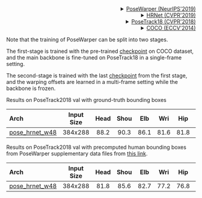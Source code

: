 
<!-- [ALGORITHM] -->

<details>
<summary align="right"><a href="https://arxiv.org/abs/1906.04016">PoseWarper (NeurIPS'2019)</a></summary>

```bibtex
@inproceedings{NIPS2019_gberta,
title = {Learning Temporal Pose Estimation from Sparsely Labeled Videos},
author = {Bertasius, Gedas and Feichtenhofer, Christoph, and Tran, Du and Shi, Jianbo, and Torresani, Lorenzo},
booktitle = {Advances in Neural Information Processing Systems 33},
year = {2019},
}
```

</details>

<!-- [ALGORITHM] -->

<details>
<summary align="right"><a href="http://openaccess.thecvf.com/content_CVPR_2019/html/Sun_Deep_High-Resolution_Representation_Learning_for_Human_Pose_Estimation_CVPR_2019_paper.html">HRNet (CVPR'2019)</a></summary>

```bibtex
@inproceedings{sun2019deep,
  title={Deep high-resolution representation learning for human pose estimation},
  author={Sun, Ke and Xiao, Bin and Liu, Dong and Wang, Jingdong},
  booktitle={Proceedings of the IEEE conference on computer vision and pattern recognition},
  pages={5693--5703},
  year={2019}
}
```

</details>

<!-- [DATASET] -->

<details>
<summary align="right"><a href="http://openaccess.thecvf.com/content_cvpr_2018/html/Andriluka_PoseTrack_A_Benchmark_CVPR_2018_paper.html">PoseTrack18 (CVPR'2018)</a></summary>

```bibtex
@inproceedings{andriluka2018posetrack,
  title={Posetrack: A benchmark for human pose estimation and tracking},
  author={Andriluka, Mykhaylo and Iqbal, Umar and Insafutdinov, Eldar and Pishchulin, Leonid and Milan, Anton and Gall, Juergen and Schiele, Bernt},
  booktitle={Proceedings of the IEEE Conference on Computer Vision and Pattern Recognition},
  pages={5167--5176},
  year={2018}
}
```

</details>

<!-- [DATASET] -->

<details>
<summary align="right"><a href="https://link.springer.com/chapter/10.1007/978-3-319-10602-1_48">COCO (ECCV'2014)</a></summary>

```bibtex
@inproceedings{lin2014microsoft,
  title={Microsoft coco: Common objects in context},
  author={Lin, Tsung-Yi and Maire, Michael and Belongie, Serge and Hays, James and Perona, Pietro and Ramanan, Deva and Doll{\'a}r, Piotr and Zitnick, C Lawrence},
  booktitle={European conference on computer vision},
  pages={740--755},
  year={2014},
  organization={Springer}
}
```

</details>

Note that the training of PoseWarper can be split into two stages.

The first-stage is trained with the pre-trained [checkpoint](https://download.openmmlab.com/mmpose/top_down/hrnet/hrnet_w48_coco_384x288-314c8528_20200708.pth) on COCO dataset, and the main backbone is fine-tuned on PoseTrack18 in a single-frame setting.

The second-stage is trained with the last [checkpoint](https://download.openmmlab.com/mmpose/top_down/posewarper/hrnet_w48_posetrack18_384x288_posewarper_stage1-08b632aa_20211130.pth) from the first stage, and the warping offsets are learned in a multi-frame setting while the backbone is frozen.

Results on PoseTrack2018 val with ground-truth bounding boxes

| Arch  | Input Size | Head | Shou | Elb | Wri | Hip | Knee | Ankl | Total  | ckpt    | log     |
| :--- | :--------: | :------: |:------: |:------: |:------: |:------: |:------: | :------: | :------: |:------: |:------: |
| [pose_hrnet_w48](/configs/body/2d_kpt_sview_rgb_vid/topdown_heatmap/posetrack18/hrnet_w48_posetrack18_384x288_posewarper_stage2.py) | 384x288 | 88.2 | 90.3 | 86.1 | 81.6 | 81.8 | 83.8 | 81.5 | 85.0 | [ckpt](https://download.openmmlab.com/mmpose/top_down/posewarper/hrnet_w48_posetrack18_384x288_posewarper_stage2-4abf88db_20211130.pth) | [log](https://download.openmmlab.com/mmpose/top_down/posewarper/hrnet_w48_posetrack18_384x288_posewarper_stage2_20211130.log.json) |

Results on PoseTrack2018 val with precomputed human bounding boxes from PoseWarper supplementary data files from [this link](https://www.dropbox.com/s/ygfy6r8nitoggfq/PoseWarper_supp_files.zip?dl=0).

| Arch  | Input Size | Head | Shou | Elb | Wri | Hip | Knee | Ankl | Total  | ckpt    | log     |
| :--- | :--------: | :------: |:------: |:------: |:------: |:------: |:------: | :------: | :------: |:------: |:------: |
| [pose_hrnet_w48](/configs/body/2d_kpt_sview_rgb_vid/topdown_heatmap/posetrack18/hrnet_w48_posetrack18_384x288_posewarper_stage2.py) | 384x288 | 81.8 | 85.6 | 82.7 | 77.2 | 76.8 | 79.0 | 74.4 | 79.8 | [ckpt](https://download.openmmlab.com/mmpose/top_down/posewarper/hrnet_w48_posetrack18_384x288_posewarper_stage2-4abf88db_20211130.pth) | [log](https://download.openmmlab.com/mmpose/top_down/posewarper/hrnet_w48_posetrack18_384x288_posewarper_stage2_20211130.log.json) |

